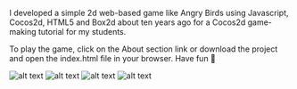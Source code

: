 I developed a simple 2d web-based game like Angry Birds using Javascript, Cocos2d, HTML5 and Box2d about ten years ago for a Cocos2d game-making tutorial for my students.

To play the game, click on the About section link or download the project and open the index.html file in your browser.
Have fun 🤗


![alt text](https://github.com/Mahdi7s/angrybirdsx/raw/master/screens/1.jpg)
![alt text](https://github.com/Mahdi7s/angrybirdsx/raw/master/screens/2.jpg)
![alt text](https://github.com/Mahdi7s/angrybirdsx/raw/master/screens/3.jpg)
![alt text](https://github.com/Mahdi7s/angrybirdsx/raw/master/screens/4.jpg)
